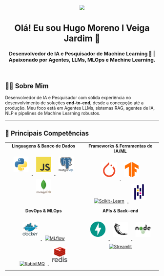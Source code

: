 <div align="center">
  <img src="https://user-images.githubusercontent.com/74038190/225813708-98b745f2-7d22-48cf-9150-083f1b00d6c9.gif" width="100"/>
</div>

<h1 align="center">
  Olá! Eu sou Hugo Moreno I Veiga Jardim 👋
</h1>

<h3 align="center">
  Desenvolvedor de IA e Pesquisador de Machine Learning 🤖 | Apaixonado por Agentes, LLMs, MLOps e Machine Learning.
</h3>

<br>

## 👨‍💻 Sobre Mim

<p align="left">
  Desenvolvedor de IA e Pesquisador com sólida experiência no desenvolvimento de soluções <strong>end-to-end</strong>, desde a concepção até a produção. Meu foco está em Agentes LLMs, sistemas RAG, agentes de IA, NLP e pipelines de Machine Learning robustos.
</p>

---

## 🚀 Principais Competências

<table>
  <tr>
    <td valign="top" width="50%">
      <div align="center">
        <strong>Linguagens & Banco de Dados</strong>
      </div>
      <br>
      <div align="center">
        <a href="https://www.python.org" target="_blank">
          <img style="margin: 10px" src="https://raw.githubusercontent.com/devicons/devicon/master/icons/python/python-original.svg" alt="Python" height="50" />
        </a>
        <a href="https://www.javascript.com/" target="_blank">
          <img style="margin: 10px" src="https://raw.githubusercontent.com/devicons/devicon/master/icons/javascript/javascript-original.svg" alt="JavaScript" height="50" />
        </a>
        <a href="https://www.postgresql.org/" target="_blank">
          <img style="margin: 10px" src="https://raw.githubusercontent.com/devicons/devicon/master/icons/postgresql/postgresql-original-wordmark.svg" alt="PostgreSQL" height="50" />
        </a>
        <a href="https://www.mongodb.com/" target="_blank">
          <img style="margin: 10px" src="https://raw.githubusercontent.com/devicons/devicon/master/icons/mongodb/mongodb-original-wordmark.svg" alt="MongoDB" height="50" />
        </a>
      </div>
    </td>
    <td valign="top" width="50%">
      <div align="center">
        <strong>Frameworks & Ferramentas de IA/ML</strong>
      </div>
      <br>
      <div align="center">
        <a href="https://pytorch.org/" target="_blank">
          <img style="margin: 10px" src="https://raw.githubusercontent.com/devicons/devicon/master/icons/pytorch/pytorch-original.svg" alt="PyTorch" height="50" />
        </a>
        <a href="https://www.tensorflow.org/" target="_blank">
          <img style="margin: 10px" src="https://raw.githubusercontent.com/devicons/devicon/master/icons/tensorflow/tensorflow-original.svg" alt="TensorFlow" height="50" />
        </a>
        <a href="https://scikit-learn.org/" target="_blank">
          <img style="margin: 10px" src="https://upload.wikimedia.org/wikipedia/commons/0/05/Scikit_learn_logo_small.svg" alt="Scikit-Learn" height="50" />
        </a>
        <a href="https://pandas.pydata.org/" target="_blank">
          <img style="margin: 10px" src="https://raw.githubusercontent.com/devicons/devicon/master/icons/pandas/pandas-original.svg" alt="Pandas" height="50" />
        </a>
      </div>
    </td>
  </tr>
  <tr>
    <td valign="top" width="50%">
      <div align="center">
        <strong>DevOps & MLOps</strong>
      </div>
      <br>
      <div align="center">
        <a href="https://www.docker.com/" target="_blank">
          <img style="margin: 10px" src="https://raw.githubusercontent.com/devicons/devicon/master/icons/docker/docker-original-wordmark.svg" alt="Docker" height="50" />
        </a>
        <a href="https://mlflow.org/" target="_blank">
          <img style="margin: 10px" src="https://cdn.brandfetch.io/idS8GMP5c8/theme/dark/logo.svg?c=1dxbfHSJFAPEGdCLU4o5B" alt="MLflow" height="50" />
        </a>
        <a href="https://www.rabbitmq.com/" target="_blank">
          <img style="margin: 10px" src="https://www.vectorlogo.zone/logos/rabbitmq/rabbitmq-icon.svg" alt="RabbitMQ" height="50" />
        </a>
        <a href="https://redis.io/" target="_blank">
          <img style="margin: 10px" src="https://raw.githubusercontent.com/devicons/devicon/master/icons/redis/redis-original-wordmark.svg" alt="Redis" height="50" />
        </a>
      </div>
    </td>
    <td valign="top" width="50%">
      <div align="center">
        <strong>APIs & Back-end</strong>
      </div>
      <br>
      <div align="center">
        <a href="https://fastapi.tiangolo.com/" target="_blank">
          <img style="margin: 10px" src="https://raw.githubusercontent.com/devicons/devicon/master/icons/fastapi/fastapi-original.svg" alt="FastAPI" height="50" />
        </a>
        <a href="https://flask.palletsprojects.com/" target="_blank">
          <img style="margin: 10px" src="https://raw.githubusercontent.com/devicons/devicon/master/icons/flask/flask-original.svg" alt="Flask" height="50" />
        </a>
        <a href="https://nodejs.org/" target="_blank">
          <img style="margin: 10px" src="https://raw.githubusercontent.com/devicons/devicon/master/icons/nodejs/nodejs-original-wordmark.svg" alt="Node.js" height="50" />
        </a>
        <a href="https://streamlit.io/" target="_blank">
          <img style="margin: 10px" src="https://streamlit.io/images/brand/streamlit-mark-color.svg" alt="Streamlit" height="50" />
        </a>
      </div>
    </td>
  </tr>
</table>
